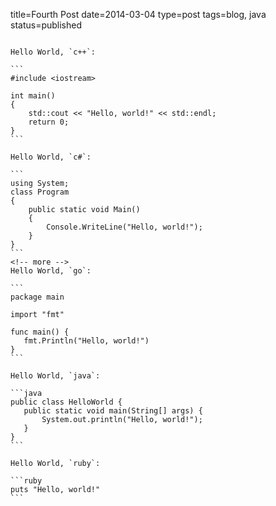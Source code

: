 title=Fourth Post
date=2014-03-04
type=post
tags=blog, java
status=published
~~~~~~

Hello World, `c++`:

```
#include <iostream>
 
int main()
{
    std::cout << "Hello, world!" << std::endl;
    return 0;
}
```

Hello World, `c#`:

```
using System;
class Program
{
    public static void Main()
    {
        Console.WriteLine("Hello, world!");
    }
}
```
<!-- more -->
Hello World, `go`:

```
package main
 
import "fmt"
 
func main() {
   fmt.Println("Hello, world!")
}
```

Hello World, `java`:

```java
public class HelloWorld {
   public static void main(String[] args) {
       System.out.println("Hello, world!");
   }
}
```

Hello World, `ruby`:

```ruby
puts "Hello, world!"
```